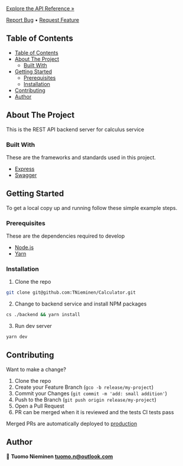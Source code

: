 [Explore the API Reference »][docs-url]

[Report Bug][issues-url] • [Request Feature][issues-url]

<!-- TABLE OF CONTENTS -->
## Table of Contents

- [Table of Contents](#table-of-contents)
- [About The Project](#about-the-project)
  - [Built With](#built-with)
- [Getting Started](#getting-started)
  - [Prerequisites](#prerequisites)
  - [Installation](#installation)
- [Contributing](#contributing)
- [Author](#author)

<!-- ABOUT THE PROJECT -->
## About The Project

This is the REST API backend server for calculus service

### Built With

These are the frameworks and standards used in this project.

* [Express](https://expressjs.com/)
* [Swagger](https://swagger.io/)

<!-- GETTING STARTED -->
## Getting Started

To get a local copy up and running follow these simple example steps.

### Prerequisites

These are the dependencies required to develop

* [Node.js](https://github.com/creationix/nvm/blob/master/README.md)
* [Yarn](https://yarnpkg.com/getting-started/install)


### Installation

1. Clone the repo

```sh
git clone git@github.com:TNieminen/Calculator.git
```

2. Change to backend service and install NPM packages

```sh
cs ./backend && yarn install
```

3. Run dev server

```sh
yarn dev
```


<!-- CONTRIBUTING -->
## Contributing

Want to make a change?

1. Clone the repo
2. Create your Feature Branch (`gco -b release/my-project`)
3. Commit your Changes (`git commit -m 'add: small addition'`)
4. Push to the Branch (`git push origin release/my-project`)
5. Open a Pull Request
6. PR can be merged when it is reviewed and the tests CI tests pass

Merged PRs are automatically deployed to [production](https://badger-calculator.herokuapp.com/)
<!-- AUTHORS -->
## Author

👤 **Tuomo Nieminen <tuomo.n@outlook.com>**


<!-- MARKDOWN LINKS & IMAGES -->
[docs-url]: https://badger-calculator.herokuapp.com
[issues-url]: https://github.com/TNieminen/Calculator/issues